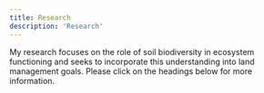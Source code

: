 ```yaml
---
title: Research
description: 'Research'
---
```


My research focuses on the role of soil biodiversity in ecosystem functioning and seeks to incorporate this understanding into land management goals. Please click on the headings below for more information.  

